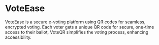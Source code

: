 # VoteEase
VoteEase is a secure e-voting platform using QR codes for seamless, encrypted voting. Each voter gets a unique QR code for secure, one-time access to their ballot, VoteQR simplifies the voting process, enhancing accessibility.
